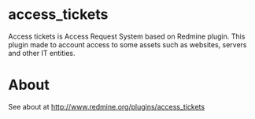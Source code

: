 # access_tickets
Access tickets is Access Request System based on Redmine plugin.
This plugin made to account access to some assets such as websites, servers and other IT entities.

# About
See about at http://www.redmine.org/plugins/access_tickets
